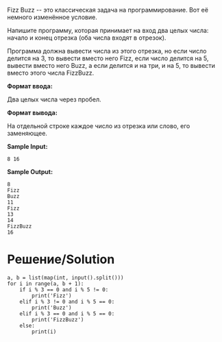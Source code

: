 Fizz Buzz -- это классическая задача на программирование. Вот её немного изменённое условие.

Напишите программу, которая принимает на вход два целых числа: начало и конец отрезка (оба числа входят в отрезок).

Программа должна вывести числа из этого отрезка, но если число делится на 3, то вывести вместо него Fizz, если число делится на 5, вывести вместо него Buzz, а если делится и на три, и на 5, то вывести вместо этого числа FizzBuzz.

**Формат ввода:**

Два целых числа через пробел.

**Формат вывода:**

На отдельной строке каждое число из отрезка или слово, его заменяющее.

**Sample Input:**

`8 16`

**Sample Output:**
```
8
Fizz
Buzz
11
Fizz
13
14
FizzBuzz
16
```

# Решение/Solution

```
a, b = list(map(int, input().split()))
for i in range(a, b + 1):
    if i % 3 == 0 and i % 5 != 0:
        print('Fizz')
    elif i % 3 != 0 and i % 5 == 0:
        print('Buzz')
    elif i % 3 == 0 and i % 5 == 0:
        print('FizzBuzz')
    else:
        print(i)
```